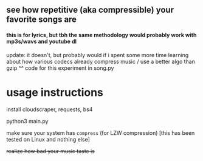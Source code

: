 ##  see how repetitive (aka compressible) your favorite songs are
#### this is for lyrics, but tbh the same methodology would probably work with mp3s/wavs and youtube dl
update: it doesn't, but probably would if i spent some more time learning about how various codecs already compress music / use a better algo than gzip
^^ code for this experiment in song.py

# usage instructions

install cloudscraper, requests, bs4

python3 main.py

make sure your system has `compress` (for LZW compression) [this has been tested on Linux and nothing else]

~~realize how bad your music taste is~~
